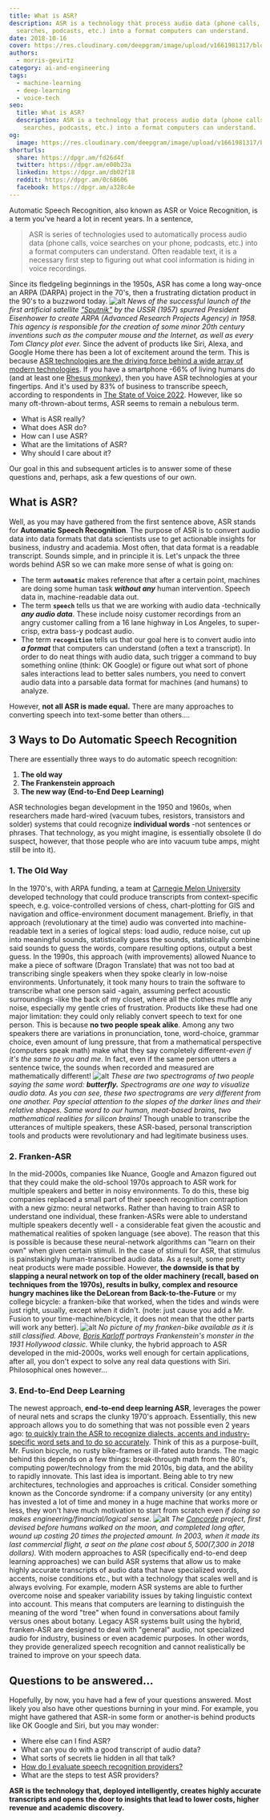 ```yaml
---
title: What is ASR?
description: ASR is a technology that process audio data (phone calls, voice
  searches, podcasts, etc.) into a format computers can understand.
date: 2018-10-16
cover: https://res.cloudinary.com/deepgram/image/upload/v1661981317/blog/what-is-asr/what-is-asr%402x.jpg
authors:
  - morris-gevirtz
category: ai-and-engineering
tags:
  - machine-learning
  - deep-learning
  - voice-tech
seo:
  title: What is ASR?
  description: ASR is a technology that process audio data (phone calls, voice
    searches, podcasts, etc.) into a format computers can understand.
og:
  image: https://res.cloudinary.com/deepgram/image/upload/v1661981317/blog/what-is-asr/what-is-asr%402x.jpg
shorturls:
  share: https://dpgr.am/fd26d4f
  twitter: https://dpgr.am/e00b23a
  linkedin: https://dpgr.am/db02f18
  reddit: https://dpgr.am/0c68606
  facebook: https://dpgr.am/a328c4e
---
```


Automatic Speech Recognition, also known as ASR or Voice Recognition, is a term you've heard a lot in recent years. In a sentence,

> ASR is series of technologies used to automatically process audio data (phone calls, voice searches on your phone, podcasts, etc.) into a format computers can understand. Often readable text, it is a necessary first step to figuring out what cool information is hiding in voice recordings.

Since its fledgeling beginnings in the 1950s, ASR has come a long way-once an ARPA (DARPA) project in the 70's, then a frustrating dictation product in the 90's to a buzzword today. ![alt](https://res.cloudinary.com/deepgram/image/upload/v1661976380/blog/what-is-asr/Sputnik_asm-2.jpg) _News of the successful launch of the first artificial satellite ["Sputnik"](https://en.wikipedia.org/wiki/Sputnik_1#/media/File:Sputnik_asm.jpg) by the USSR (1957) spurred President Eisenhower to create ARPA (Advanced Research Projects Agency) in 1958\. This agency is responsible for the creation of some minor 20th century inventions such as the computer mouse and the Internet, as well as every Tom Clancy plot ever._ Since the advent of products like Siri, Alexa, and Google Home there has been a lot of excitement around the term. This is because [ASR technologies are the driving force behind a wide array of modern technologies](https://blog.deepgram.com/what-makes-alexa-siri-terminator-and-hal-tick/). If you have a smartphone -66% of living humans do (and at least one [Rhesus monkey](https://www.youtube.com/watch?v=YQW2mNcZT5o)), then you have ASR technologies at your fingertips. And it's used by 83% of business to transcribe speech, according to respondents in [The State of Voice 2022](https://deepgram.com/state-of-voice-technology-2022/). However, like so many oft-thrown-about terms, ASR seems to remain a nebulous term.

*   What is ASR really?
*   What does ASR do?
*   How can I use ASR?
*   What are the limitations of ASR?
*   Why should I care about it?

Our goal in this and subsequent articles is to answer some of these questions and, perhaps, ask a few questions of our own.

## What is ASR?

Well, as you may have gathered from the first sentence above, ASR stands for **Automatic Speech Recognition**. The purpose of ASR is to convert audio data into data formats that data scientists use to get actionable insights for business, industry and academia. Most often, that data format is a readable transcript. Sounds simple, and in principle it is. Let's unpack the three words behind ASR so we can make more sense of what is going on:

*   The term **`automatic`** makes reference that after a certain point, machines are doing some human task **_without any_** human intervention. Speech data in, machine-readable data out.
*   The term **`speech`** tells us that we are working with audio data -technically **_any audio data_**. These include noisy customer recordings from an angry customer calling from a 16 lane highway in Los Angeles, to super-crisp, extra bass-y podcast audio.
*   The term **`recognition`** tells us that our goal here is to convert audio into **_a format_** that computers can understand (often a text a transcript). In order to do neat things with audio data, such trigger a command to buy something online (think: OK Google) or figure out what sort of phone sales interactions lead to better sales numbers, you need to convert audio data into a parsable data format for machines (and humans) to analyze.

However, **not all ASR is made equal.** There are many approaches to converting speech into text-some better than others....

## 3 Ways to Do Automatic Speech Recognition

There are essentially three ways to do automatic speech recognition:

1.  **The old way**
2.  **The Frankenstein approach**
3.  **The new way (End-to-End Deep Learning)**

ASR technologies began development in the 1950 and 1960s, when researchers made hard-wired (vacuum tubes, resistors, transistors and solder) systems that could recognize **individual words** -not sentences or phrases. That technology, as you might imagine, is essentially obsolete (I do suspect, however, that those people who are into vacuum tube amps, might still be into it).




### 1\. The Old Way

In the 1970's, with ARPA funding, a team at [Carnegie Melon University](https://asa.scitation.org/doi/abs/10.1121/1.381666?journalCode=jas) developed technology that could produce transcripts from context-specific speech, e.g. voice-controlled versions of chess, chart-plotting for GIS and navigation and office-environment document management. Briefly, in that approach (revolutionary at the time) audio was converted into machine-readable text in a series of logical steps: load audio, reduce noise, cut up into meaningful sounds, statistically guess the sounds, statistically combine said sounds to guess the words, compare resulting options, output a best guess. In the 1990s, this approach (with improvements) allowed Nuance to make a piece of software (Dragon Translate) that was not too bad at transcribing single speakers when they spoke clearly in low-noise environments. Unfortunately, it took many hours to train the software to transcribe what one person said -again, assuming perfect acoustic surroundings -like the back of my closet, where all the clothes muffle any noise, especially my gentle cries of frustration. Products like these had one major limitation: they could only reliably convert speech to text for one person. This is because **no two people speak alike**. Among any two speakers there are variations in pronunciation, tone, word-choice, grammar choice, even amount of lung pressure, that from a mathematical perspective (computers speak math) make what they say completely different-_even if it's the same to you and me_. In fact, even if the same person utters a sentence twice, the sounds when recorded and measured are mathematically different! ![alt](https://res.cloudinary.com/deepgram/image/upload/v1661976381/blog/what-is-asr/Butterfly_v4-1.png) _These are two spectrograms of two people saying the same word: **butterfly.** Spectrograms are one way to visualize audio data. As you can see, these two spectrograms are very different from one another. Pay special attention to the slopes of the darker lines and their relative shapes. Same word to our human, meat-based brains, two mathematical realities for silicon brains!_ Though unable to transcribe the utterances of multiple speakers, these ASR-based, personal transcription tools and products were revolutionary and had legitimate business uses.

### 2\. Franken-ASR

In the mid-2000s, companies like Nuance, Google and Amazon figured out that they could make the old-school 1970s approach to ASR work for multiple speakers and better in noisy environments. To do this, these big companies replaced a small part of their speech recognition contraption with a new gizmo: neural networks. Rather than having to train ASR to understand one individual, these franken-ASRs were able to understand multiple speakers decently well - a considerable feat given the acoustic and mathematical realities of spoken language (see above). The reason that this is possible is because these neural-network algorithms can "learn on their own" when given certain stimuli. In the case of stimuli for ASR, that stimulus is painstakingly human-transcribed audio data. As a result, some pretty neat products were made possible. However, **the downside is that by slapping a neural network on top of the older machinery (recall, based on techniques from the 1970s), results in bulky, complex and resource hungry machines like the DeLorean from Back-to-the-Future** or my college bicycle: a franken-bike that worked, when the tides and winds were just right, usually, except when it didn't. (note: just cause you add a Mr. Fusion to your time-machine/bicycle, it does not mean that the other parts will work any better). ![alt](https://res.cloudinary.com/deepgram/image/upload/v1661976382/blog/what-is-asr/Frankenstein-s_monster_-Boris_Karloff--1.png) _No picture of my franken-bike available as it is still classified. Above, [Boris Karloff](https://www.pexels.com/photo/actor-black-and-white-boris-karloff-cinema-276013/) portrays Frankenstein's monster in the 1931 Hollywood classic._ While clunky, the hybrid approach to ASR developed in the mid-2000s, works well enough for certain applications, after all, you don't expect to solve any real data questions with Siri. Philosophical ones however...

### 3\. End-to-End Deep Learning

The newest approach, **end-to-end deep learning ASR**, leverages the power of neural nets and scraps the clunky 1970's approach. Essentially, this new approach allows you to do something that was not possible even 2 years ago: [to quickly train the ASR to recognize dialects, accents and industry-specific word sets and to do so accurately](https://deepgram.com/product/train/). Think of this as a purpose-built, Mr. Fusion bicycle, no rusty bike-frames or ill-fated auto brands. The magic behind this depends on a few things: break-through math from the 80's, computing power/technology from the mid 2010s, big data, and the ability to rapidly innovate. This last idea is important. Being able to try new architectures, technologies and approaches is critical. Consider something known as the Concorde syndrome: if a company university (or any entity) has invested a lot of time and money in a huge machine that works more or less, they won't have much motivation to start from scratch even _if doing so makes engineering/financial/logical sense._ ![alt](https://res.cloudinary.com/deepgram/image/upload/v1661976383/blog/what-is-asr/concorde.jpg) _The [Concorde](https://picryl.com/media/concorde-british-french-supersonic-transport-airplane-db633e) project, first devised before humans walked on the moon, and completed long after, wound up costing 20 times the projected amount. In 2003, when it made its last commercial flight, a seat on the plane cost about $5,500 ($7,300 in 2018 dollars)._ With modern approaches to ASR (specifically end-to-end deep learning approaches) we can build ASR systems that allow us to make highly accurate transcripts of audio data that have specialized words, accents, noise conditions etc., but with a technology that scales well and is always evolving. For example, modern ASR systems are able to further overcome noise and speaker variability issues by taking linguistic context into account. This means that computers are learning to distinguish the meaning of the word "tree" when found in conversations about family versus ones about botany. Legacy ASR systems built using the hybrid, franken-ASR are designed to deal with "general" audio, not specialized audio for industry, business or even academic purposes. In other words, they provide generalized speech recognition and cannot realistically be trained to improve on your speech data.

## Questions to be answered...

Hopefully, by now, you have had a few of your questions answered. Most likely you also have other questions burning in your mind. For example, you might have gathered that ASR-in some form or another-is behind products like OK Google and Siri, but you may wonder:

*   Where else can I find ASR?
*   What can you do with a good transcript of audio data?
*   What sorts of secrets lie hidden in all that talk?
*   [How do I evaluate speech recognition providers?](https://blog.deepgram.com/how-to-test-automatic-speech-recognition-asr-providers-for-your-business/)
*   What are the steps to test ASR providers?

**ASR is the technology that, deployed intelligently, creates highly accurate transcripts and opens the door to insights that lead to lower costs, higher revenue and academic discovery.**
